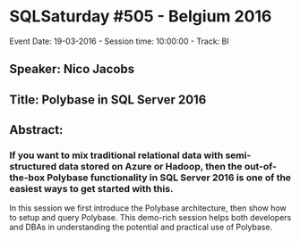 # SQLSaturday #505 - Belgium 2016
Event Date: 19-03-2016 - Session time: 10:00:00 - Track: BI
## Speaker: Nico Jacobs
## Title: Polybase in SQL Server 2016
## Abstract:
### If you want to mix traditional relational data with semi-structured data stored on Azure or Hadoop, then the out-of-the-box Polybase functionality in SQL Server 2016 is one of the easiest ways to get started with this.

In this session we first introduce the Polybase architecture, then show how to setup and query Polybase. This demo-rich session helps both developers and DBAs in understanding the potential and practical use of Polybase.
